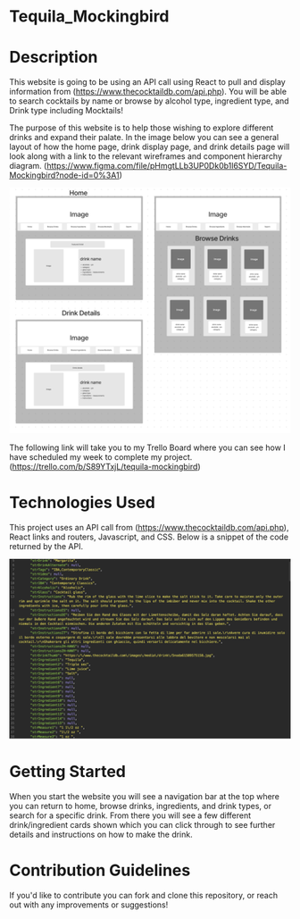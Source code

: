 # Tequila_Mockingbird

# Description

This website is going to be using an API call using React to pull and display information from (https://www.thecocktaildb.com/api.php). You will be able to search cocktails by name or browse by alcohol type, ingredient type, and Drink type including Mocktails!

The purpose of this website is to help those wishing to explore different drinks and expand their palate. In the image below you can see a general layout of how the home page, drink display page, and drink details page will look along with a link to the relevant wireframes and component hierarchy diagram.
(https://www.figma.com/file/pHmgtLLb3UP0Dk0b1l6SYD/Tequila-Mockingbird?node-id=0%3A1)

![image](assets/wireframe.png)

The following link will take you to my Trello Board where you can see how I have scheduled my week to complete my project. 
(https://trello.com/b/S89YTxjL/tequila-mockingbird)


# Technologies Used

This project uses an API call from (https://www.thecocktaildb.com/api.php), React links and routers, Javascript, and CSS. Below is a snippet of the code returned by the API.

![image](assets/codeSnippet.png)

# Getting Started

When you start the website you will see a navigation bar at the top where you can return to home, browse drinks, ingredients, and drink types, or search for a specific drink. From there you will see a few different drink/ingredient cards shown which you can click through to see further details and instructions on how to make the drink. 

# Contribution Guidelines

If you'd like to contribute you can fork and clone this repository, or reach out with any improvements or suggestions!